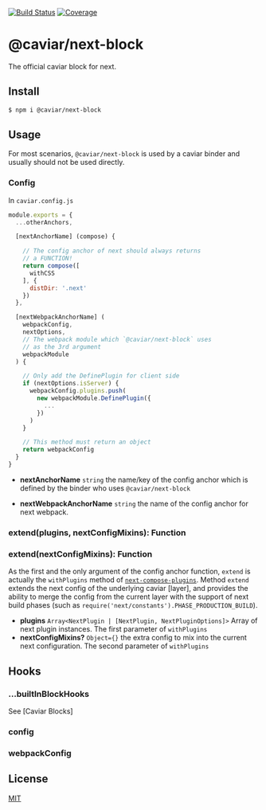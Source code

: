 [![Build Status](https://travis-ci.org/caviarjs/next-block.svg?branch=master)](https://travis-ci.org/caviarjs/next-block)
[![Coverage](https://codecov.io/gh/caviarjs/next-block/branch/master/graph/badge.svg)](https://codecov.io/gh/caviarjs/next-block)
<!-- optional appveyor tst
[![Windows Build Status](https://ci.appveyor.com/api/projects/status/github/caviarjs/next-block?branch=master&svg=true)](https://ci.appveyor.com/project/caviarjs/next-block)
-->
<!-- optional npm version
[![NPM version](https://badge.fury.io/js/@caviar/next-block.svg)](http://badge.fury.io/js/@caviar/next-block)
-->
<!-- optional npm downloads
[![npm module downloads per month](http://img.shields.io/npm/dm/@caviar/next-block.svg)](https://www.npmjs.org/package/@caviar/next-block)
-->
<!-- optional dependency status
[![Dependency Status](https://david-dm.org/caviarjs/next-block.svg)](https://david-dm.org/caviarjs/next-block)
-->

# @caviar/next-block

The official caviar block for next.

## Install

```sh
$ npm i @caviar/next-block
```

## Usage

For most scenarios, `@caviar/next-block` is used by a caviar binder and usually should not be used directly.

### Config

In `caviar.config.js`

```js
module.exports = {
  ...otherAnchors,

  [nextAnchorName] (compose) {

    // The config anchor of next should always returns
    // a FUNCTION!
    return compose([
      withCSS
    ], {
      distDir: '.next'
    })
  },

  [nextWebpackAnchorName] (
    webpackConfig,
    nextOptions,
    // The webpack module which `@caviar/next-block` uses
    // as the 3rd argument
    webpackModule
  ) {

    // Only add the DefinePlugin for client side
    if (nextOptions.isServer) {
      webpackConfig.plugins.push(
        new webpackModule.DefinePlugin({
          ...
        })
      )
    }

    // This method must return an object
    return webpackConfig
  }
}
```

- **nextAnchorName** `string` the name/key of the config anchor which is defined by the binder who uses `@caviar/next-block`

- **nextWebpackAnchorName** `string` the name of the config anchor for next webpack.

### extend(plugins, nextConfigMixins): Function
### extend(nextConfigMixins): Function

As the first and the only argument of the config anchor function, `extend` is actually the `withPlugins` method of [`next-compose-plugins`](https://www.npmjs.com/package/next-compose-plugins). Method `extend` extends the next config of the underlying caviar [layer], and provides the ability to merge the config from the current layer with the support of next build phases (such as `require('next/constants').PHASE_PRODUCTION_BUILD`).

- **plugins** `Array<NextPlugin | [NextPlugin, NextPluginOptions]>` Array of next plugin instances. The first parameter of `withPlugins`
- **nextConfigMixins?** `Object={}` the extra config to mix into the current next configuration. The second parameter of `withPlugins`

## Hooks

### ...builtInBlockHooks

See [Caviar Blocks]

### config

### webpackConfig

## License

[MIT](LICENSE)
